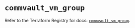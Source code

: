 # `commvault_vm_group`

Refer to the Terraform Registry for docs: [`commvault_vm_group`](https://registry.terraform.io/providers/commvault/commvault/1.2.10/docs/resources/vm_group).

